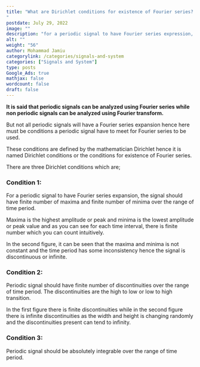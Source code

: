 ```yaml
---
title: "What are Dirichlet conditions for existence of Fourier series?
"
postdate: July 29, 2022
image: ""
description: "for a periodic signal to have Fourier series expression, it must fulfill the three conditions of Dirichet which are there must be finite number of maxima and minima, there must be finite number of discontinuities and it must be absolutely integrable."
alt: ""
weight: "56"
author: Mohammad Jamiu
categorylink: /categories/signals-and-system
categories: ["Signals and System"]
type: posts
Google_Ads: true
mathjax: false
wordcount: false
draft: false
---
```


**It is said that periodic signals can be analyzed using Fourier series while non periodic signals can be analyzed using Fourier transform.**

But not all periodic signals will have a Fourier series expansion hence here must be conditions a periodic signal have to meet for Fourier series to be used.

These conditions are defined by the mathematician Dirichlet hence it is named Dirichlet conditions or the conditions for existence of Fourier series.

There are three Dirichlet conditions which are;

### Condition 1:

For a periodic signal to have Fourier series expansion, the signal should have finite number of maxima and finite number of minima over the range of time period.

Maxima is the highest amplitude or peak and minima is the lowest amplitude or peak value and as you can see for each time interval, there is finite number which you can count intuitively.

In the second figure, it can be seen that the maxima and minima is not constant and the time period has some inconsistency hence the signal is discontinuous or infinite.

### Condition 2:

Periodic signal should have finite number of discontinuities over the range of time period. The discontinuities are the high to low or low to high transition.

In the first figure there is finite discontinuities while in the second figure there is infinite discontinuities as the width and height is changing randomly and the discontinuities present can tend to infinity.

### Condition 3:

Periodic signal should be absolutely integrable over the range of time period.
